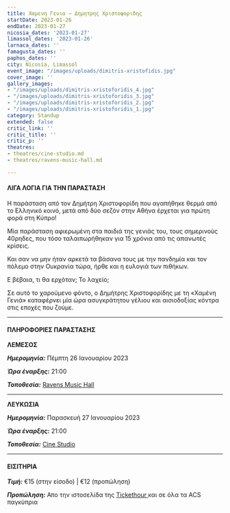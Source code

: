 ```yaml
---
title: Χαμενη Γενια – Δημητρης Χριστοφοριδης
startDate: 2023-01-26
endDate: 2023-01-27
nicosia_dates: '2023-01-27'
limassol_dates: '2023-01-26'
larnaca_dates: ''
famagusta_dates: ''
paphos_dates: ''
city: Nicosia, Limassol
event_image: "/images/uploads/dimitris-xristofidis.jpg"
cover_image: ''
gallery_images:
- "/images/uploads/dimitris-xristoforidis_4.jpg"
- "/images/uploads/dimitris-xristoforidis_3.jpg"
- "/images/uploads/dimitris-xristoforidis_2.jpg"
- "/images/uploads/dimitris-xristoforidis_1.jpg"
category: Standup
extended: false
critic_link: ''
critic_title: ''
critic_p: ''
theatres:
- theatres/cine-studio.md
- theatres/ravens-music-hall.md

---
```

#### ΛΙΓΑ ΛΟΓΙΑ ΓΙΑ ΤΗΝ ΠΑΡΑΣΤΑΣΗ

Η παράσταση από τον Δημήτρη Χριστοφορίδη που αγαπήθηκε θερμά από το Ελληνικό κοινό, μετά από δύο σεζόν στην Αθήνα έρχεται για πρώτη φορά στη Κύπρο!

Μία παράσταση αφιερωμένη στα παιδιά της γενιάς του, τους σημερινούς 40ρηδες, που τόσο ταλαιπωρήθηκαν για 15 χρόνια από τις απανωτές κρίσεις.

Και σαν να μην ήταν αρκετά τα βάσανα τους με την πανδημία και τον πόλεμο στην Ουκρανία τώρα, ήρθε και η ευλογιά των πιθήκων.

Ε βέβαια, τι θα ερχόταν; Το λαχείο;

Σε αυτό το χαρούμενο φόντο, ο Δημήτρης Χριστοφορίδης με τη «Χαμένη Γενιά» καταφέρνει μία ώρα ασυγκράτητου γέλιου και αισιοδοξίας κόντρα στις εποχές που ζούμε.

***

#### ΠΛΗΡΟΦΟΡΙΕΣ ΠΑΡΑΣΤΑΣΗΣ

**ΛΕΜΕΣΟΣ**

**_Ημερομηνία:_** Πέμπτη 26 Ιανουαρίου 2023

**_Ώρα έναρξης:_** 21:00

**_Τοποθεσία:_** [Ravens Music Hall]()

***

**ΛΕΥΚΩΣΙΑ**

**_Ημερομηνία:_** Παρασκευή 27 Ιανουαρίου 2023

**_Ώρα έναρξης:_** 21:00

**_Τοποθεσία:_** [Cine Studio](?#map)

***

#### ΕΙΣΙΤΗΡΙΑ

**_Τιμή:_** €15 (στην είσοδο) | €12 (προπώληση)

**_Προπώληση:_** Απο την ιστοσελίδα της [Tickethour ](https://shop.tickethour.com/ticketmaster_se_4030.html?tkhrq=5df0555b-d4f5-4a0e-a4bf-8c0e88810ddb&tkhrp=eee99fa9-9193-4d1b-b92e-b494819eaa39&tkhrts=1667302333&tkhrc=tickethour&tkhre=shopcy&tkhrrt=Safetynet&tkhrh=1a59efb67c65c0353a03d52cc2c2f2a4)και σε όλα τα ACS παγκύπρια
